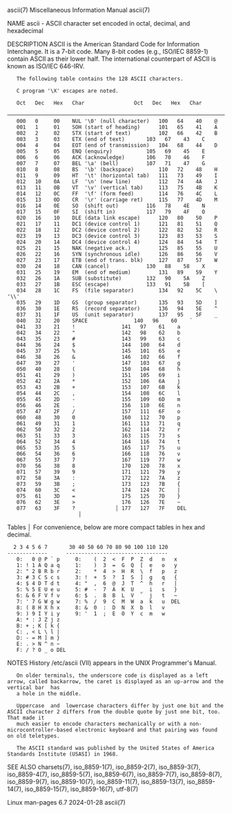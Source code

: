 ascii(7)						       Miscellaneous Information Manual							      ascii(7)

NAME
       ascii - ASCII character set encoded in octal, decimal, and hexadecimal

DESCRIPTION
       ASCII  is  the American Standard Code for Information Interchange.  It is a 7-bit code.	Many 8-bit codes (e.g., ISO/IEC 8859-1) contain ASCII as their
       lower half.  The international counterpart of ASCII is known as ISO/IEC 646-IRV.

       The following table contains the 128 ASCII characters.

       C program '\X' escapes are noted.

       Oct   Dec   Hex	 Char			     Oct   Dec	 Hex   Char
       ────────────────────────────────────────────────────────────────────────
       000   0	   00	 NUL '\0' (null character)   100   64	 40    @
       001   1	   01	 SOH (start of heading)	     101   65	 41    A
       002   2	   02	 STX (start of text)	     102   66	 42    B
       003   3	   03	 ETX (end of text)	     103   67	 43    C
       004   4	   04	 EOT (end of transmission)   104   68	 44    D
       005   5	   05	 ENQ (enquiry)		     105   69	 45    E
       006   6	   06	 ACK (acknowledge)	     106   70	 46    F
       007   7	   07	 BEL '\a' (bell)	     107   71	 47    G
       010   8	   08	 BS  '\b' (backspace)	     110   72	 48    H
       011   9	   09	 HT  '\t' (horizontal tab)   111   73	 49    I
       012   10	   0A	 LF  '\n' (new line)	     112   74	 4A    J
       013   11	   0B	 VT  '\v' (vertical tab)     113   75	 4B    K
       014   12	   0C	 FF  '\f' (form feed)	     114   76	 4C    L
       015   13	   0D	 CR  '\r' (carriage ret)     115   77	 4D    M
       016   14	   0E	 SO  (shift out)	     116   78	 4E    N
       017   15	   0F	 SI  (shift in)		     117   79	 4F    O
       020   16	   10	 DLE (data link escape)	     120   80	 50    P
       021   17	   11	 DC1 (device control 1)	     121   81	 51    Q
       022   18	   12	 DC2 (device control 2)	     122   82	 52    R
       023   19	   13	 DC3 (device control 3)	     123   83	 53    S
       024   20	   14	 DC4 (device control 4)	     124   84	 54    T
       025   21	   15	 NAK (negative ack.)	     125   85	 55    U
       026   22	   16	 SYN (synchronous idle)	     126   86	 56    V
       027   23	   17	 ETB (end of trans. blk)     127   87	 57    W
       030   24	   18	 CAN (cancel)		     130   88	 58    X
       031   25	   19	 EM  (end of medium)	     131   89	 59    Y
       032   26	   1A	 SUB (substitute)	     132   90	 5A    Z
       033   27	   1B	 ESC (escape)		     133   91	 5B    [
       034   28	   1C	 FS  (file separator)	     134   92	 5C    \  '\\'
       035   29	   1D	 GS  (group separator)	     135   93	 5D    ]
       036   30	   1E	 RS  (record separator)	     136   94	 5E    ^
       037   31	   1F	 US  (unit separator)	     137   95	 5F    _
       040   32	   20	 SPACE			     140   96	 60    `
       041   33	   21	 !			     141   97	 61    a
       042   34	   22	 "			     142   98	 62    b
       043   35	   23	 #			     143   99	 63    c
       044   36	   24	 $			     144   100	 64    d
       045   37	   25	 %			     145   101	 65    e
       046   38	   26	 &			     146   102	 66    f
       047   39	   27	 '			     147   103	 67    g
       050   40	   28	 (			     150   104	 68    h
       051   41	   29	 )			     151   105	 69    i
       052   42	   2A	 *			     152   106	 6A    j
       053   43	   2B	 +			     153   107	 6B    k
       054   44	   2C	 ,			     154   108	 6C    l
       055   45	   2D	 -			     155   109	 6D    m
       056   46	   2E	 .			     156   110	 6E    n
       057   47	   2F	 /			     157   111	 6F    o
       060   48	   30	 0			     160   112	 70    p
       061   49	   31	 1			     161   113	 71    q
       062   50	   32	 2			     162   114	 72    r
       063   51	   33	 3			     163   115	 73    s
       064   52	   34	 4			     164   116	 74    t
       065   53	   35	 5			     165   117	 75    u
       066   54	   36	 6			     166   118	 76    v
       067   55	   37	 7			     167   119	 77    w
       070   56	   38	 8			     170   120	 78    x
       071   57	   39	 9			     171   121	 79    y
       072   58	   3A	 :			     172   122	 7A    z
       073   59	   3B	 ;			     173   123	 7B    {
       074   60	   3C	 <			     174   124	 7C    |
       075   61	   3D	 =			     175   125	 7D    }
       076   62	   3E	 >			     176   126	 7E    ~
       077   63	   3F	 ?			   │ 177   127	 7F    DEL
						   │
   Tables					   │
       For convenience, below are more compact tables in hex and decimal.

	  2 3 4 5 6 7	    30 40 50 60 70 80 90 100 110 120
	-------------	   ---------------------------------
       0:   0 @ P ` p	  0:	(  2  <	 F  P  Z  d   n	  x
       1: ! 1 A Q a q	  1:	)  3  =	 G  Q  [  e   o	  y
       2: " 2 B R b r	  2:	*  4  >	 H  R  \  f   p	  z
       3: # 3 C S c s	  3: !	+  5  ?	 I  S  ]  g   q	  {
       4: $ 4 D T d t	  4: "	,  6  @	 J  T  ^  h   r	  |
       5: % 5 E U e u	  5: #	-  7  A	 K  U  _  i   s	  }
       6: & 6 F V f v	  6: $	.  8  B	 L  V  `  j   t	  ~
       7: ' 7 G W g w	  7: %	/  9  C	 M  W  a  k   u	 DEL
       8: ( 8 H X h x	  8: &	0  :  D	 N  X  b  l   v
       9: ) 9 I Y i y	  9: '	1  ;  E	 O  Y  c  m   w
       A: * : J Z j z
       B: + ; K [ k {
       C: , < L \ l |
       D: - = M ] m }
       E: . > N ^ n ~
       F: / ? O _ o DEL

NOTES
   History
       /etc/ascii (VII) appears in the UNIX Programmer's Manual.

       On older terminals, the underscore code is displayed as a left arrow, called backarrow, the caret is displayed as an up-arrow and the vertical bar  has
       a hole in the middle.

       Uppercase  and  lowercase characters differ by just one bit and the ASCII character 2 differs from the double quote by just one bit, too.  That made it
       much easier to encode characters mechanically or with a non-microcontroller-based electronic keyboard and that pairing was found on old teletypes.

       The ASCII standard was published by the United States of America Standards Institute (USASI) in 1968.

SEE ALSO
       charsets(7), iso_8859-1(7), iso_8859-2(7), iso_8859-3(7), iso_8859-4(7), iso_8859-5(7),	iso_8859-6(7),	iso_8859-7(7),	iso_8859-8(7),	iso_8859-9(7),
       iso_8859-10(7), iso_8859-11(7), iso_8859-13(7), iso_8859-14(7), iso_8859-15(7), iso_8859-16(7), utf-8(7)

Linux man-pages 6.7							  2024-01-28								      ascii(7)
